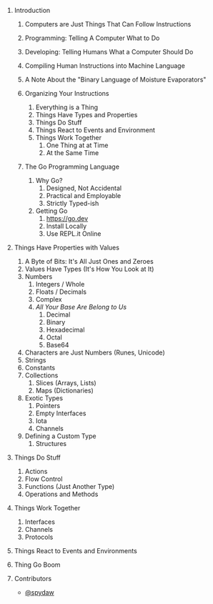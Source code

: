 1. Introduction

   1. Computers are Just Things That Can Follow Instructions
   1. Programming: Telling A Computer What to Do
   1. Developing: Telling Humans What a Computer Should Do
   1. Compiling Human Instructions into Machine Language
   1. A Note About the "Binary Language of Moisture Evaporators"

   1. Organizing Your Instructions
      1. Everything is a Thing
      1. Things Have Types and Properties
      1. Things Do Stuff 
      1. Things React to Events and Environment
      1. Things Work Together
         1. One Thing at at Time
         1. At the Same Time

   1. The Go Programming Language
      1. Why Go?
         1. Designed, Not Accidental
         1. Practical and Employable
         1. Strictly Typed-ish
      1. Getting Go
         1. <https://go.dev>
         1. Install Locally
         1. Use REPL.it Online

1. Things Have Properties with Values

   1. A Byte of Bits: It's All Just Ones and Zeroes
   1. Values Have Types (It's How You Look at It)
   1. Numbers
      1. Integers / Whole
      1. Floats / Decimals
      1. Complex
      1. *All Your Base Are Belong to Us*
         1. Decimal
         1. Binary
         1. Hexadecimal
         1. Octal 
         1. Base64
   1. Characters are Just Numbers (Runes, Unicode)
   1. Strings
   1. Constants
   1. Collections
      1. Slices (Arrays, Lists)
      1. Maps (Dictionaries)
   1. Exotic Types
      1. Pointers
      1. Empty Interfaces
      1. Iota
      1. Channels
   1. Defining a Custom Type
      1. Structures

1. Things Do Stuff

   1. Actions
   1. Flow Control
   1. Functions (Just Another Type)
   1. Operations and Methods

1. Things Work Together

   1. Interfaces
   1. Channels
   1. Protocols

1. Things React to Events and Environments

1. Thing Go Boom

1. Contributors
   * [\@spydaw](https://twitch.tv/spydaw)

